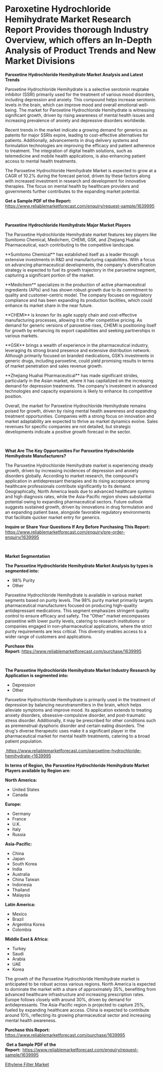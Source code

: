 <p><h1>Paroxetine Hydrochloride Hemihydrate Market Research Report Provides thorough Industry Overview, which offers an In-Depth Analysis of Product Trends and New Market Divisions</h1></p><p><strong>Paroxetine Hydrochloride Hemihydrate Market Analysis and Latest Trends</strong></p>
<p><p>Paroxetine Hydrochloride Hemihydrate is a selective serotonin reuptake inhibitor (SSRI) primarily used for the treatment of various mood disorders, including depression and anxiety. This compound helps increase serotonin levels in the brain, which can improve mood and overall emotional well-being. The market for Paroxetine Hydrochloride Hemihydrate is witnessing significant growth, driven by rising awareness of mental health issues and increasing prevalence of anxiety and depressive disorders worldwide.</p><p>Recent trends in the market indicate a growing demand for generics as patents for major SSRIs expire, leading to cost-effective alternatives for patients. Additionally, advancements in drug delivery systems and formulation technologies are improving the efficacy and patient adherence to treatment. The integration of digital health solutions, such as telemedicine and mobile health applications, is also enhancing patient access to mental health treatments.</p><p>The Paroxetine Hydrochloride Hemihydrate Market is expected to grow at a CAGR of 10.2% during the forecast period, driven by these factors along with increased investment in research and development for innovative therapies. The focus on mental health by healthcare providers and governments further contributes to the expanding market potential.</p></p>
<p><strong>Get a Sample PDF of the Report:&nbsp;</strong> <a href="https://www.reliablemarketforecast.com/enquiry/request-sample/1639995?utm_campaign=2288&utm_medium=2&utm_source=Github&utm_content=ia&utm_term=02042025&utm_id=paroxetine-hydrochloride-hemihydrate">https://www.reliablemarketforecast.com/enquiry/request-sample/1639995</a></p>
<p>&nbsp;</p>
<p><strong>Paroxetine Hydrochloride Hemihydrate Major Market Players</strong></p>
<p><p>The Paroxetine Hydrochloride Hemihydrate market features key players like Sumitomo Chemical, Medichem, CHEMI, GSK, and Zhejiang Huahai Pharmaceutical, each contributing to the competitive landscape. </p><p>**Sumitomo Chemical** has established itself as a leader through extensive investments in R&D and manufacturing capabilities. With a focus on advancing pharmaceutical developments, the company's diversification strategy is expected to fuel its growth trajectory in the paroxetine segment, capturing a significant portion of the market.</p><p>**Medichem** specializes in the production of active pharmaceutical ingredients (APIs) and has shown robust growth due to its commitment to quality and customer-centric model. The company focuses on regulatory compliance and has been expanding its production facilities, which could enhance its market share in the near future.</p><p>**CHEMI** is known for its agile supply chain and cost-effective manufacturing processes, allowing it to offer competitive pricing. As demand for generic versions of paroxetine rises, CHEMI is positioning itself for growth by enhancing its export capabilities and seeking partnerships in various markets.</p><p>**GSK** brings a wealth of experience in the pharmaceutical industry, leveraging its strong brand presence and extensive distribution network. Although primarily focused on branded medications, GSK’s investments in generic drugs, including paroxetine, could yield promising results in terms of market penetration and sales revenue growth.</p><p>**Zhejiang Huahai Pharmaceutical** has made significant strides, particularly in the Asian market, where it has capitalized on the increasing demand for depression treatments. The company's investment in advanced technologies and capacity expansions is likely to enhance its competitive position.</p><p>Overall, the market for Paroxetine Hydrochloride Hemihydrate remains poised for growth, driven by rising mental health awareness and expanding treatment opportunities. Companies with a strong focus on innovation and market adaptability are expected to thrive as market dynamics evolve. Sales revenues for specific companies are not detailed, but strategic developments indicate a positive growth forecast in the sector.</p></p>
<p>&nbsp;</p>
<p><strong>What Are The Key Opportunities For Paroxetine Hydrochloride Hemihydrate Manufacturers?</strong></p>
<p><p>The Paroxetine Hydrochloride Hemihydrate market is experiencing steady growth, driven by increasing incidences of depression and anxiety disorders globally. According to market research, the compound's application in antidepressant therapies and its rising acceptance among healthcare professionals contribute significantly to its demand. Geographically, North America leads due to advanced healthcare systems and high diagnosis rates, while the Asia-Pacific region shows substantial potential owing to expanding pharmaceutical sectors. Future outlook suggests sustained growth, driven by innovations in drug formulation and an expanding patient base, alongside favorable regulatory environments that facilitate quicker market entry for generics.</p></p>
<p><strong>Inquire or Share Your Questions If Any Before Purchasing This Report:</strong> <a href="https://www.reliablemarketforecast.com/enquiry/pre-order-enquiry/1639995?utm_campaign=2288&utm_medium=2&utm_source=Github&utm_content=ia&utm_term=02042025&utm_id=paroxetine-hydrochloride-hemihydrate">https://www.reliablemarketforecast.com/enquiry/pre-order-enquiry/1639995</a></p>
<p>&nbsp;</p>
<p><strong>Market Segmentation</strong></p>
<p><strong>The Paroxetine Hydrochloride Hemihydrate Market Analysis by types is segmented into:</strong></p>
<p><ul><li>98% Purity</li><li>Other</li></ul></p>
<p><p>Paroxetine Hydrochloride Hemihydrate is available in various market segments based on purity levels. The 98% purity market primarily targets pharmaceutical manufacturers focused on producing high-quality antidepressant medications. This segment emphasizes stringent quality control to ensure efficacy and safety. The "Other" market encompasses paroxetine with lower purity levels, catering to research institutions or companies engaged in non-pharmaceutical applications, where the strict purity requirements are less critical. This diversity enables access to a wider range of customers and applications.</p></p>
<p><strong>Purchase this Report:&nbsp;</strong><a href="https://www.reliablemarketforecast.com/purchase/1639995?utm_campaign=2288&utm_medium=2&utm_source=Github&utm_content=ia&utm_term=02042025&utm_id=paroxetine-hydrochloride-hemihydrate">https://www.reliablemarketforecast.com/purchase/1639995</a></p>
<p>&nbsp;</p>
<p><strong>The Paroxetine Hydrochloride Hemihydrate Market Industry Research by Application is segmented into:</strong></p>
<p><ul><li>Depression</li><li>Other</li></ul></p>
<p><p>Paroxetine Hydrochloride Hemihydrate is primarily used in the treatment of depression by balancing neurotransmitters in the brain, which helps alleviate symptoms and improve mood. Its application extends to treating anxiety disorders, obsessive-compulsive disorder, and post-traumatic stress disorder. Additionally, it may be prescribed for other conditions such as premenstrual dysphoric disorder and certain eating disorders. The drug's diverse therapeutic uses make it a significant player in the pharmaceutical market for mental health treatments, catering to a broad patient population.</p></p>
<p><a href="https://www.reliablemarketforecast.com/paroxetine-hydrochloride-hemihydrate-r1639995?utm_campaign=2288&utm_medium=2&utm_source=Github&utm_content=ia&utm_term=02042025&utm_id=paroxetine-hydrochloride-hemihydrate">&nbsp;https://www.reliablemarketforecast.com/paroxetine-hydrochloride-hemihydrate-r1639995</a></p>
<p><strong>In terms of Region, the Paroxetine Hydrochloride Hemihydrate Market Players available by Region are:</strong></p>
<p>
    <p> <strong> North America: </strong>
        <ul>
            <li>United States</li>
            <li>Canada</li>
        </ul>
        </p> 
    <p> <strong> Europe: </strong>
        <ul>
            <li>Germany</li>
            <li>France</li>
            <li>U.K.</li>
            <li>Italy</li>
            <li>Russia</li>
        </ul>
        </p> 
    <p> <strong> Asia-Pacific: </strong>
        <ul>
            <li>China</li>
            <li>Japan</li>
            <li>South Korea</li>
            <li>India</li>
            <li>Australia</li>
            <li>China Taiwan</li>
            <li>Indonesia</li>
            <li>Thailand</li>
            <li>Malaysia</li>
        </ul>
        </p> 
    <p> <strong> Latin America: </strong>
        <ul>
            <li>Mexico</li>
            <li>Brazil</li>
            <li>Argentina Korea</li>
            <li>Colombia</li>
        </ul>
        </p> 
    <p> <strong> Middle East & Africa: </strong>
        <ul>
            <li>Turkey</li>
            <li>Saudi</li>
            <li>Arabia</li>
            <li>UAE</li>
            <li>Korea</li>
        </ul>
    </p>
    </p>
<p><p>The growth of the Paroxetine Hydrochloride Hemihydrate market is anticipated to be robust across various regions. North America is expected to dominate the market with a share of approximately 35%, benefiting from advanced healthcare infrastructure and increasing prescription rates. Europe follows closely with around 30%, driven by demand for antidepressants. The Asia-Pacific region is projected to capture 25%, fueled by expanding healthcare access. China is expected to contribute around 10%, reflecting its growing pharmaceutical sector and increasing mental health awareness.</p></p>
<p><strong>Purchase this Report: </strong><a href="https://www.reliablemarketforecast.com/purchase/1639995?utm_campaign=2288&utm_medium=2&utm_source=Github&utm_content=ia&utm_term=02042025&utm_id=paroxetine-hydrochloride-hemihydrate">https://www.reliablemarketforecast.com/purchase/1639995</a></p>
<p>&nbsp;<strong>Get a Sample PDF of the Report:&nbsp;&nbsp;</strong><a href="https://www.reliablemarketforecast.com/enquiry/request-sample/1639995?utm_campaign=2288&utm_medium=2&utm_source=Github&utm_content=ia&utm_term=02042025&utm_id=paroxetine-hydrochloride-hemihydrate">https://www.reliablemarketforecast.com/enquiry/request-sample/1639995</a></p>
<p><strong></strong></p>
<p><p><a href="https://github.com/rosamariarocque98/Market-Research-Report-List-1/blob/main/ethylene-filter-market.md?utm_campaign=2288&utm_medium=2&utm_source=Github&utm_content=ia&utm_term=02042025&utm_id=paroxetine-hydrochloride-hemihydrate">Ethylene Filter Market</a></p></p>